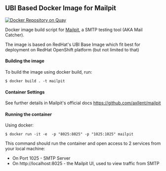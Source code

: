 ## UBI Based Docker Image for Mailpit

[![Docker Repository on Quay](https://quay.io/repository/techcoil/mailpit/status "Docker Repository on Quay")](https://quay.io/repository/techcoil/mailpit)

Docker image build script for [Mailpit](https://github.com/axllent/mailpit), a SMTP testing tool (AKA Mail Catcher).

The image is based on RedHat's UBI Base Image which fit best for deployment on RedHat OpenShift platform (but not limited to that)

#### Building the image

To build the image using docker build, run:

```
$ docker build . -t mailpit
```

#### Container Settings

See further details in Mailpit's official docs https://github.com/axllent/mailpit

#### Running the container

Using docker:

```
$ docker run -it -e  -p "8025:8025" -p "1025:1025" mailpit
```

This command should run the container and open access to 2 services from your local machine:

- On Port 1025 - SMTP Server
- On http://localhost:8025 - the Mailpit UI, used to view traffic from SMTP
